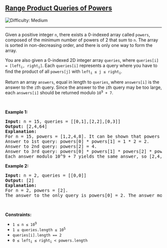 <h2><a href="https://leetcode.com/problems/range-product-queries-of-powers/">Range Product Queries of Powers</a></h2>
<img src="https://img.shields.io/badge/Difficulty-Medium-orange" alt="Difficulty: Medium" />
<hr>

<p>Given a positive integer <code>n</code>, there exists a 0-indexed array called <code>powers</code>, composed of the minimum number of powers of 2 that sum to <code>n</code>. The array is sorted in non-decreasing order, and there is only one way to form the array.</p>

<p>You are also given a 0-indexed 2D integer array <code>queries</code>, where <code>queries[i] = [left<sub>i</sub>, right<sub>i</sub>]</code>. Each <code>queries[i]</code> represents a query where you have to find the product of all <code>powers[j]</code> with <code>left<sub>i</sub> &le; j &le; right<sub>i</sub></code>.</p>

<p>Return an array <code>answers</code>, equal in length to <code>queries</code>, where <code>answers[i]</code> is the answer to the <code>i</code>th query. Since the answer to the <code>i</code>th query may be too large, each <code>answers[i]</code> should be returned modulo <code>10<sup>9</sup> + 7</code>.</p>

<p>&nbsp;</p>

<p><strong class="example">Example 1:</strong></p>
<pre>
<strong>Input:</strong> n = 15, queries = [[0,1],[2,2],[0,3]]
<strong>Output:</strong> [2,4,64]
<strong>Explanation:</strong>
For n = 15, powers = [1,2,4,8]. It can be shown that powers cannot be a smaller size.
Answer to 1st query: powers[0] * powers[1] = 1 * 2 = 2.
Answer to 2nd query: powers[2] = 4.
Answer to 3rd query: powers[0] * powers[1] * powers[2] * powers[3] = 1 * 2 * 4 * 8 = 64.
Each answer modulo 10^9 + 7 yields the same answer, so [2,4,64] is returned.
</pre>

<p><strong class="example">Example 2:</strong></p>
<pre>
<strong>Input:</strong> n = 2, queries = [[0,0]]
<strong>Output:</strong> [2]
<strong>Explanation:</strong>
For n = 2, powers = [2].
The answer to the only query is powers[0] = 2. The answer modulo 10^9 + 7 is the same, so [2] is returned.
</pre>

<p>&nbsp;</p>

<p><strong>Constraints:</strong></p>
<ul>
  <li><code>1 &le; n &le; 10<sup>9</sup></code></li>
  <li><code>1 &le; queries.length &le; 10<sup>5</sup></code></li>
  <li><code>queries[i].length == 2</code></li>
  <li><code>0 &le; left<sub>i</sub> &le; right<sub>i</sub> &lt; powers.length</code></li>
</ul>
